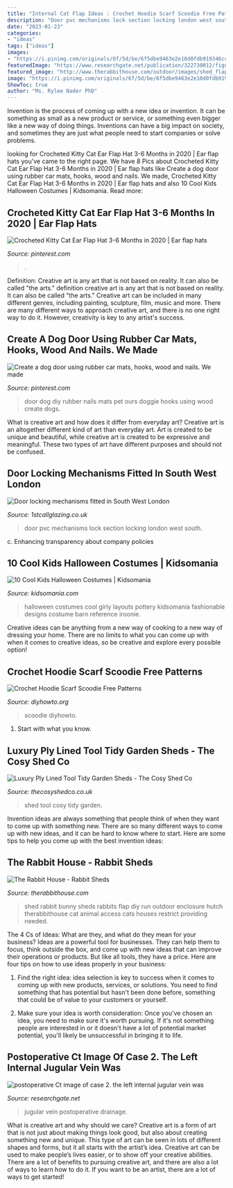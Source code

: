```yaml
---
title: "Internal Cat Flap Ideas : Crochet Hoodie Scarf Scoodie Free Patterns"
description: "Door pvc mechanisms lock section locking london west south"
date: "2023-01-23"
categories:
- "ideas"
tags: ["ideas"]
images:
- "https://i.pinimg.com/originals/6f/5d/be/6f5dbe9463e2e10d0fdb919346cc0a7b.jpg"
featuredImage: "https://www.researchgate.net/publication/322730012/figure/download/fig4/AS:596632546578432@1519259692109/postoperative-Ct-image-of-case-2-the-left-internal-jugular-vein-was-completely.png"
featured_image: "http://www.therabbithouse.com/outdoor/images/shed_flap.jpg"
image: "https://i.pinimg.com/originals/6f/5d/be/6f5dbe9463e2e10d0fdb919346cc0a7b.jpg"
ShowToc: true
author: "Ms. Rylee Nader PhD"
---
```



Invention is the process of coming up with a new idea or invention. It can be something as small as a new product or service, or something even bigger like a new way of doing things. Inventions can have a big impact on society, and sometimes they are just what people need to start companies or solve problems.

	

		
looking for Crocheted Kitty Cat Ear Flap Hat 3-6 Months in 2020 | Ear flap hats you've came to the right page. We have 8 Pics about Crocheted Kitty Cat Ear Flap Hat 3-6 Months in 2020 | Ear flap hats like Create a dog door using rubber car mats, hooks, wood and nails. We made, Crocheted Kitty Cat Ear Flap Hat 3-6 Months in 2020 | Ear flap hats and also 10 Cool Kids Halloween Costumes | Kidsomania. Read more:
		
    
## Crocheted Kitty Cat Ear Flap Hat 3-6 Months In 2020 | Ear Flap Hats

<img loading=lazy src="https://i.pinimg.com/originals/24/8f/84/248f84695a6fb072acffc34714c43681.jpg" onerror="this.onerror=null;this.src='https://tse3.mm.bing.net/th?id=OIP.NYNG19PSHcCley3eYJBCxAHaIy&amp;pid=15.1';" alt="Crocheted Kitty Cat Ear Flap Hat 3-6 Months in 2020 | Ear flap hats">

_Source: pinterest.com_

>. 

	

Definition: Creative art is any art that is not based on reality. It can also be called "the arts."
definition creative art is any art that is not based on reality. It can also be called "the arts." Creative art can be included in many different genres, including painting, sculpture, film, music and more. There are many different ways to approach creative art, and there is no one right way to do it. However, creativity is key to any artist's success.

    
## Create A Dog Door Using Rubber Car Mats, Hooks, Wood And Nails. We Made

<img loading=lazy src="https://i.pinimg.com/originals/6f/5d/be/6f5dbe9463e2e10d0fdb919346cc0a7b.jpg" onerror="this.onerror=null;this.src='https://tse3.mm.bing.net/th?id=OIP.UsjxRS1R3HXSxpHV_z4BBgHaJ4&amp;pid=15.1';" alt="Create a dog door using rubber car mats, hooks, wood and nails. We made">

_Source: pinterest.com_

>door dog diy rubber nails mats pet ours doggie hooks using wood create dogs. 

	

What is creative art and how does it differ from everyday art?
Creative art is an altogether different kind of art than everyday art. Art is created to be unique and beautiful, while creative art is created to be expressive and meaningful. These two types of art have different purposes and should not be confused.

    
## Door Locking Mechanisms Fitted In South West London

<img loading=lazy src="https://www.1stcallglazing.co.uk/wp-content/uploads/2013/11/QdsqGCGzS5eIIOUsSy4bxQ.jpg" onerror="this.onerror=null;this.src='https://tse2.mm.bing.net/th?id=OIP.iboMRXlBiOVEAsj4FyEbcwHaFj&amp;pid=15.1';" alt="Door locking mechanisms fitted in South West London">

_Source: 1stcallglazing.co.uk_

>door pvc mechanisms lock section locking london west south. 

	

c. Enhancing transparency about company policies 

    
## 10 Cool Kids Halloween Costumes | Kidsomania

<img loading=lazy src="http://www.kidsomania.com/photos/cool-halloween-kids-costuems-9.jpg" onerror="this.onerror=null;this.src='https://tse3.mm.bing.net/th?id=OIP.NQq_8ohzmNJWmHNUOoJ6ZQHaGi&amp;pid=15.1';" alt="10 Cool Kids Halloween Costumes | Kidsomania">

_Source: kidsomania.com_

>halloween costumes cool girly layouts pottery kidsomania fashionable designs costume barn reference iroonie. 

	

Creative ideas can be anything from a new way of cooking to a new way of dressing your home. There are no limits to what you can come up with when it comes to creative ideas, so be creative and explore every possible option!

    
## Crochet Hoodie Scarf Scoodie Free Patterns

<img loading=lazy src="https://www.diyhowto.org/wp-content/uploads/DIYHowto-Crochet-Hoodie-Scarf-Free-Patterns-01.jpg" onerror="this.onerror=null;this.src='https://tse1.mm.bing.net/th?id=OIP.cHho-bmyvR9z-VgCO9BrCQHaUR&amp;pid=15.1';" alt="Crochet Hoodie Scarf Scoodie Free Patterns">

_Source: diyhowto.org_

>scoodie diyhowto. 

	

1. Start with what you know.

    
## Luxury Ply Lined Tool Tidy Garden Sheds - The Cosy Shed Co

<img loading=lazy src="https://www.thecosyshedco.co.uk/uploads/9/4/3/3/94339259/img-8041_5.jpg" onerror="this.onerror=null;this.src='https://tse3.mm.bing.net/th?id=OIP.1slQQfQMd3TTZczK2Aa7tAHaJ4&amp;pid=15.1';" alt="Luxury Ply Lined Tool Tidy Garden Sheds - The Cosy Shed Co">

_Source: thecosyshedco.co.uk_

>shed tool cosy tidy garden. 

	

Invention ideas are always something that people think of when they want to come up with something new. There are so many different ways to come up with new ideas, and it can be hard to know where to start. Here are some tips to help you come up with the best invention ideas:

    
## The Rabbit House - Rabbit Sheds

<img loading=lazy src="http://www.therabbithouse.com/outdoor/images/shed_flap.jpg" onerror="this.onerror=null;this.src='https://tse3.mm.bing.net/th?id=OIP.v4-RrtZ-dGIMdM9XT-4begHaFj&amp;pid=15.1';" alt="The Rabbit House - Rabbit Sheds">

_Source: therabbithouse.com_

>shed rabbit bunny sheds rabbits flap diy run outdoor enclosure hutch therabbithouse cat animal access cats houses restrict providing needed. 

	

The 4 Cs of Ideas: What are they, and what do they mean for your business?
Ideas are a powerful tool for businesses. They can help them to focus, think outside the box, and come up with new ideas that can improve their operations or products. But like all tools, they have a price. Here are four tips on how to use ideas properly in your business:
1. Find the right idea: idea selection is key to success when it comes to coming up with new products, services, or solutions. You need to find something that has potential but hasn't been done before, something that could be of value to your customers or yourself.

2. Make sure your idea is worth consideration: Once you've chosen an idea, you need to make sure it's worth pursuing. If it's not something people are interested in or it doesn't have a lot of potential market potential, you'll likely be unsuccessful in bringing it to life.

    
## Postoperative Ct Image Of Case 2. The Left Internal Jugular Vein Was

<img loading=lazy src="https://www.researchgate.net/publication/322730012/figure/download/fig4/AS:596632546578432@1519259692109/postoperative-Ct-image-of-case-2-the-left-internal-jugular-vein-was-completely.png" onerror="this.onerror=null;this.src='https://tse1.mm.bing.net/th?id=OIP.zeNAnesKJvjyosOALPrUHQHaFk&amp;pid=15.1';" alt="postoperative Ct image of case 2. the left internal jugular vein was">

_Source: researchgate.net_

>jugular vein postoperative drainage. 

	

What is creative art and why should we care?
Creative art is a form of art that is not just about making things look good, but also about creating something new and unique. This type of art can be seen in lots of different shapes and forms, but it all starts with the artist’s idea. Creative art can be used to make people’s lives easier, or to show off your creative abilities. There are a lot of benefits to pursuing creative art, and there are also a lot of ways to learn how to do it. If you want to be an artist, there are a lot of ways to get started!


